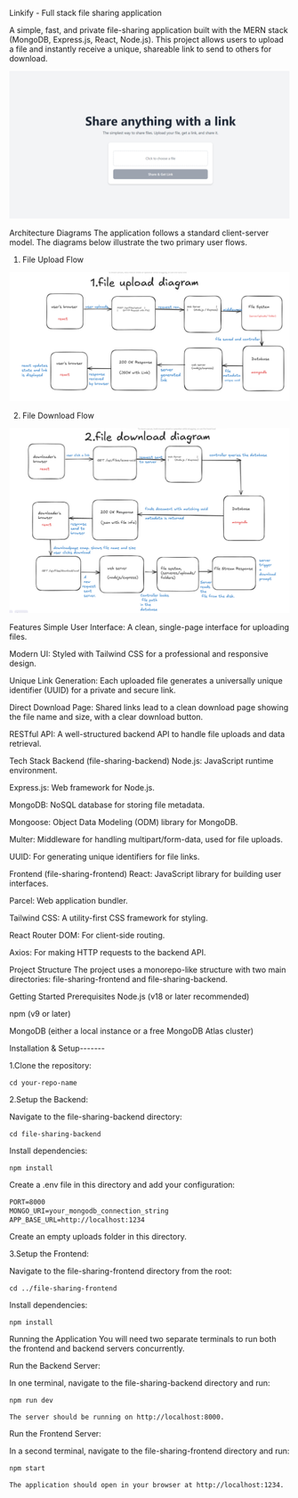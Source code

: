 Linkify - Full stack file sharing application

A simple, fast, and private file-sharing application built with the MERN stack (MongoDB, Express.js, React, Node.js). This project allows users to upload a file and instantly receive a unique, shareable link to send to others for download.

![Homepage Screenshot](./assets/homepage.png)

Architecture Diagrams
The application follows a standard client-server model. The diagrams below illustrate the two primary user flows.

1. File Upload Flow

![File Upload Flow Diagram](./assets/upload.png)

2. File Download Flow

![File Upload Flow Diagram](./assets/download.png)



Features
Simple User Interface: A clean, single-page interface for uploading files.

Modern UI: Styled with Tailwind CSS for a professional and responsive design.

Unique Link Generation: Each uploaded file generates a universally unique identifier (UUID) for a private and secure link.

Direct Download Page: Shared links lead to a clean download page showing the file name and size, with a clear download button.

RESTful API: A well-structured backend API to handle file uploads and data retrieval.

Tech Stack
Backend (file-sharing-backend)
Node.js: JavaScript runtime environment.

Express.js: Web framework for Node.js.

MongoDB: NoSQL database for storing file metadata.

Mongoose: Object Data Modeling (ODM) library for MongoDB.

Multer: Middleware for handling multipart/form-data, used for file uploads.

UUID: For generating unique identifiers for file links.

Frontend (file-sharing-frontend)
React: JavaScript library for building user interfaces.

Parcel: Web application bundler.

Tailwind CSS: A utility-first CSS framework for styling.

React Router DOM: For client-side routing.

Axios: For making HTTP requests to the backend API.

Project Structure
The project uses a monorepo-like structure with two main directories: file-sharing-frontend and file-sharing-backend.

Getting Started
Prerequisites
Node.js (v18 or later recommended)

npm (v9 or later)

MongoDB (either a local instance or a free MongoDB Atlas cluster)

Installation & Setup-------

1.Clone the repository:
```git clone https://github.com/your-username/your-repo-name.git
cd your-repo-name
```

2.Setup the Backend:

Navigate to the file-sharing-backend directory:
```
cd file-sharing-backend
```
Install dependencies:
```
npm install
```

Create a .env file in this directory and add your configuration:
```
PORT=8000
MONGO_URI=your_mongodb_connection_string
APP_BASE_URL=http://localhost:1234
```

Create an empty uploads folder in this directory.

3.Setup the Frontend:

Navigate to the file-sharing-frontend directory from the root:
```
cd ../file-sharing-frontend
```

Install dependencies:
```
npm install
```
Running the Application
You will need two separate terminals to run both the frontend and backend servers concurrently.

Run the Backend Server:

In one terminal, navigate to the file-sharing-backend directory and run:
```
npm run dev
``` 
```
The server should be running on http://localhost:8000.
```
Run the Frontend Server:

In a second terminal, navigate to the file-sharing-frontend directory and run:
```
npm start
```
```
The application should open in your browser at http://localhost:1234.
```
